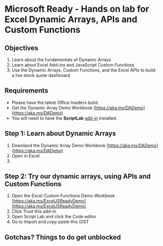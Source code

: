 # Microsoft Ready - Hands on lab for Excel Dynamic Arrays, APIs and Custom Functions

## Objectives
1. Learn about the fundamentals of Dynamic Arrays
2. Learn about Excel Add-ins and JavaScript Custom Functions
3. Use the Dynamic Arrays, Custom Functions, and the Excel APIs to build a live stock quote dashboard

## Requirements
- Please have the latest Office Insiders build. 
- Get the Dynamic Array Demo Workbook [https://aka.ms/DADemo](https://aka.ms/DADemo)
- You will need to have the **ScriptLab** [add-in](https://appsource.microsoft.com/en-us/product/office/WA104380862) installed.

## Step 1: Learn about Dynamic Arrays
1. Downlaod the Dynamic Array Demo Workbook [https://aka.ms/DADemo](https://aka.ms/DADemo)
2. Open in Excel
3. 

## Step 2: Try our dynamic arrays, using APIs and Custom Functions
1. Open the Excel Custom Functions Demo Workbook [https://aka.ms/ExcelJSReadyDemo](https://aka.ms/ExcelJSReadyDemo)
2. Click Trust this add-in
3. Open Script Lab and click the Code editor
4. Go to Import and copy paste this GIST

## Gotchas? Things to do get unblocked

